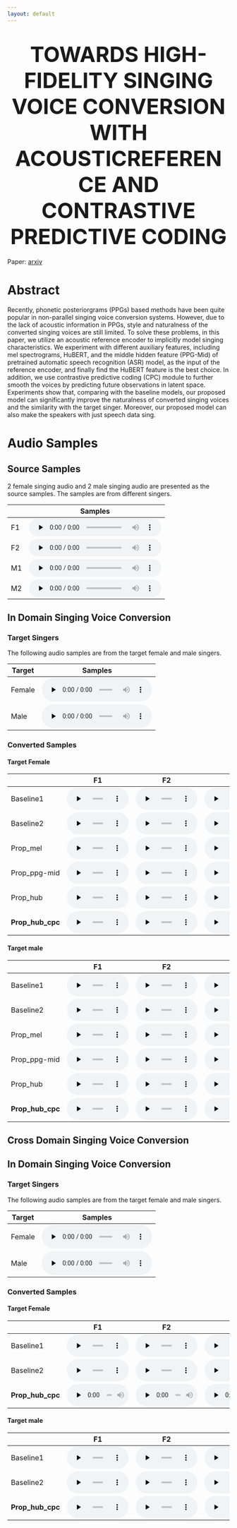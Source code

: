 ```yaml
---
layout: default
---
```


 <h1 align='center'><font size='10'> TOWARDS HIGH-FIDELITY SINGING VOICE CONVERSION WITH ACOUSTICREFERENCE AND CONTRASTIVE PREDICTIVE CODING </font></h1>

Paper: [arxiv](https://arxiv.org/abs/2010.14804)

# Abstract

Recently, phonetic posteriorgrams (PPGs) based methods have been quite popular in non-parallel singing voice conversion systems. However, due to the lack of acoustic information in PPGs,  style and naturalness of the converted singing voices are still limited. To
solve these problems, in this paper, we utilize an acoustic reference encoder to implicitly model singing characteristics. We experiment with different auxiliary features, including mel spectrograms, HuBERT, and the middle hidden feature (PPG-Mid) of pretrained automatic speech recognition (ASR) model, as the input of the reference encoder, and finally find the HuBERT feature is the best choice. In addition, we use contrastive predictive coding (CPC) module to further smooth the voices by predicting future observations in latent space. Experiments show that, comparing with the baseline models, our proposed model can significantly improve the naturalness of converted singing voices and the similarity with the target singer. Moreover, our proposed model can also make the speakers with just speech data sing. 

# Audio Samples

## Source Samples

2 female singing audio and 2 male singing audio are presented as the source samples. The samples are from different singers.

| | Samples |
| --- | --- |
| F1 | <audio id="audio" controls="" preload="none" style="height: 40px"> <source id="wav" src="audiofile/source_data/female_05_37.wav"></audio> |
| F2 | <audio id="audio" controls="" preload="none" style="height: 40px"> <source id="wav" src="audiofile/source_data/female_05_3.wav"></audio> |
| M1 | <audio id="audio" controls="" preload="none" style="height: 40px"> <source id="wav" src="audiofile/source_data/male_13_2.wav"></audio> |
| M2 | <audio id="audio" controls="" preload="none" style="height: 40px"> <source id="wav" src="audiofile/source_data/male_05_30.wav"></audio> |

## In Domain Singing Voice Conversion

### Target Singers
The following audio samples are from the target female and male singers.

| Target | Samples |
|  ----  | ----  |
| Female | <audio id="audio" controls="" preload="none" style="width: 250px;"> <source id="wav" src="audiofile/targe_timbre/female.wav"></audio> |
| Male | <audio id="audio" controls="" preload="none" style="width: 250px;"> <source id="wav" src="audiofile/targe_timbre/male.wav"></audio> |

### Converted Samples

#### Target Female

| | F1 | F2 | M1 | M2 |
| --- | --- | --- | --- | --- |
| Baseline1 | <audio id="audio" controls="" preload="none" style="width: 140px;height: 50px"> <source id="wav" src="audiofile/in_domain_converted/baseline1_f2f_NJAT_05_37.wav"></audio> | <audio id="audio" controls="" preload="none" style="width: 140px;height: 50px"> <source id="wav" src="audiofile/in_domain_converted/baseline1_f2f_NJAT_05_3.wav"></audio> | <audio id="audio" controls="" preload="none" style="width: 140px;height: 50px"> <source id="wav" src="audiofile/in_domain_converted/baseline1_m2f_NJAT_13_2.wav"></audio> | <audio id="audio" controls="" preload="none" style="width: 140px;height: 50px"> <source id="wav" src="audiofile/in_domain_converted/baseline1_m2f_NJAT_05_30.wav"></audio> |
| Baseline2 | <audio id="audio" controls="" preload="none" style="width: 140px;height: 50px"> <source id="wav" src="audiofile/in_domain_converted/baseline2_f2f_NJAT_05_37.wav"></audio> | <audio id="audio" controls="" preload="none" style="width: 140px;height: 50px"> <source id="wav" src="audiofile/in_domain_converted/baseline2_f2f_NJAT_05_3.wav"></audio> | <audio id="audio" controls="" preload="none" style="width: 140px;height: 50px"> <source id="wav" src="audiofile/in_domain_converted/baseline2_m2f_NJAT_13_2.wav"></audio> | <audio id="audio" controls="" preload="none" style="width: 140px;height: 50px"> <source id="wav" src="audiofile/in_domain_converted/baseline2_m2f_NJAT_05_30.wav"></audio> |
| Prop_mel | <audio id="audio" controls="" preload="none" style="width: 140px;height: 50px"> <source id="wav" src="audiofile/in_domain_converted/mel_f2f_NJAT_05_37.wav"></audio> | <audio id="audio" controls="" preload="none" style="width: 140px;height: 50px"> <source id="wav" src="audiofile/in_domain_converted/mel_f2f_NJAT_05_3.wav"></audio> | <audio id="audio" controls="" preload="none" style="width: 140px;height: 50px"> <source id="wav" src="audiofile/in_domain_converted/mel_m2f_NJAT_13_2.wav"></audio> | <audio id="audio" controls="" preload="none" style="width: 140px;height: 50px"> <source id="wav" src="audiofile/in_domain_converted/mel_m2f_NJAT_05_30.wav"></audio> |
| Prop_ppg-mid | <audio id="audio" controls="" preload="none" style="width: 140px;height: 50px"> <source id="wav" src="audiofile/in_domain_converted/ppg30_f2f_NJAT_05_37.wav"></audio> | <audio id="audio" controls="" preload="none" style="width: 140px;height: 50px"> <source id="wav" src="audiofile/in_domain_converted/ppg30_f2f_NJAT_05_3.wav"></audio> | <audio id="audio" controls="" preload="none" style="width: 140px;height: 50px"> <source id="wav" src="audiofile/in_domain_converted/ppg30_m2f_NJAT_13_2.wav"></audio> | <audio id="audio" controls="" preload="none" style="width: 140px;height: 50px"> <source id="wav" src="audiofile/in_domain_converted/ppg30_m2f_NJAT_05_30.wav"></audio> |
| Prop_hub | <audio id="audio" controls="" preload="none" style="width: 140px;height: 50px"> <source id="wav" src="audiofile/in_domain_converted/hubert_f2f_NJAT_05_37.wav"></audio> | <audio id="audio" controls="" preload="none" style="width: 140px;height: 50px"> <source id="wav" src="audiofile/in_domain_converted/hubert_f2f_NJAT_05_3.wav"></audio> | <audio id="audio" controls="" preload="none" style="width: 140px;height: 50px"> <source id="wav" src="audiofile/in_domain_converted/hubert_m2f_NJAT_13_2.wav"></audio> | <audio id="audio" controls="" preload="none" style="width: 140px;height: 50px"> <source id="wav" src="audiofile/in_domain_converted/hubert_m2f_NJAT_05_30.wav"></audio> |
| **Prop_hub_cpc** | <audio id="audio" controls="" preload="none" style="width: 140px;height: 50px"> <source id="wav" src="audiofile/in_domain_converted/hubertcpc_f2f_NJAT_05_37.wav"></audio> | <audio id="audio" controls="" preload="none" style="width: 140px;height: 50px"> <source id="wav" src="audiofile/in_domain_converted/hubertcpc_f2f_NJAT_05_3.wav"></audio> | <audio id="audio" controls="" preload="none" style="width: 140px;height: 50px"> <source id="wav" src="audiofile/in_domain_converted/hubertcpc_m2f_NJAT_13_2.wav"></audio> | <audio id="audio" controls="" preload="none" style="width: 140px;height: 50px"> <source id="wav" src="audiofile/in_domain_converted/hubertcpc_m2f_NJAT_05_30.wav"></audio> |

#### Target male

| | F1 | F2 | M1 | M2 |
| --- | --- | --- | --- | --- |
| Baseline1 | <audio id="audio" controls="" preload="none" style="width: 140px;height: 50px"> <source id="wav" src="audiofile/in_domain_converted/baseline1_f2m_VKOW_05_37.wav"></audio> | <audio id="audio" controls="" preload="none" style="width: 140px;height: 50px"> <source id="wav" src="audiofile/in_domain_converted/baseline1_f2m_VKOW_05_3.wav"></audio> | <audio id="audio" controls="" preload="none" style="width: 140px;height: 50px"> <source id="wav" src="audiofile/in_domain_converted/baseline1_m2m_VKOW_13_2.wav"></audio> | <audio id="audio" controls="" preload="none" style="width: 140px;height: 50px"> <source id="wav" src="audiofile/in_domain_converted/baseline1_m2m_VKOW_05_30.wav"></audio> |
| Baseline2 | <audio id="audio" controls="" preload="none" style="width: 140px;height: 50px"> <source id="wav" src="audiofile/in_domain_converted/baseline2_f2m_VKOW_05_37.wav"></audio> | <audio id="audio" controls="" preload="none" style="width: 140px;height: 50px"> <source id="wav" src="audiofile/in_domain_converted/baseline2_f2m_VKOW_05_3.wav"></audio> | <audio id="audio" controls="" preload="none" style="width: 140px;height: 50px"> <source id="wav" src="audiofile/in_domain_converted/baseline2_m2m_VKOW_13_2.wav"></audio> | <audio id="audio" controls="" preload="none" style="width: 140px;height: 50px"> <source id="wav" src="audiofile/in_domain_converted/baseline2_m2m_VKOW_05_30.wav"></audio> |
| Prop_mel | <audio id="audio" controls="" preload="none" style="width: 140px;height: 50px"> <source id="wav" src="audiofile/in_domain_converted/mel_f2m_VKOW_05_37.wav"></audio> | <audio id="audio" controls="" preload="none" style="width: 140px;height: 50px"> <source id="wav" src="audiofile/in_domain_converted/mel_f2m_VKOW_05_3.wav"></audio> | <audio id="audio" controls="" preload="none" style="width: 140px;height: 50px"> <source id="wav" src="audiofile/in_domain_converted/mel_m2m_VKOW_13_2.wav"></audio> | <audio id="audio" controls="" preload="none" style="width: 140px;height: 50px"> <source id="wav" src="audiofile/in_domain_converted/mel_m2m_VKOW_05_30.wav"></audio> |
| Prop_ppg-mid | <audio id="audio" controls="" preload="none" style="width: 140px;height: 50px"> <source id="wav" src="audiofile/in_domain_converted/ppg30_f2m_VKOW_05_37.wav"></audio> | <audio id="audio" controls="" preload="none" style="width: 140px;height: 50px"> <source id="wav" src="audiofile/in_domain_converted/ppg30_f2m_VKOW_05_3.wav"></audio> | <audio id="audio" controls="" preload="none" style="width: 140px;height: 50px"> <source id="wav" src="audiofile/in_domain_converted/ppg30_m2m_VKOW_13_2.wav"></audio> | <audio id="audio" controls="" preload="none" style="width: 140px;height: 50px"> <source id="wav" src="audiofile/in_domain_converted/ppg30_m2m_VKOW_05_30.wav"></audio> |
| Prop_hub | <audio id="audio" controls="" preload="none" style="width: 140px;height: 50px"> <source id="wav" src="audiofile/in_domain_converted/hubert_f2m_VKOW_05_37.wav"></audio> | <audio id="audio" controls="" preload="none" style="width: 140px;height: 50px"> <source id="wav" src="audiofile/in_domain_converted/hubert_f2m_VKOW_05_3.wav"></audio> | <audio id="audio" controls="" preload="none" style="width: 140px;height: 50px"> <source id="wav" src="audiofile/in_domain_converted/hubert_m2m_VKOW_13_2.wav"></audio> | <audio id="audio" controls="" preload="none" style="width: 140px;height: 50px"> <source id="wav" src="audiofile/in_domain_converted/hubert_m2m_VKOW_05_30.wav"></audio> |
| **Prop_hub_cpc** | <audio id="audio" controls="" preload="none" style="width: 140px;height: 50px"> <source id="wav" src="audiofile/in_domain_converted/hubertcpc_f2m_VKOW_05_37.wav"></audio> | <audio id="audio" controls="" preload="none" style="width: 140px;height: 50px"> <source id="wav" src="audiofile/in_domain_converted/hubertcpc_f2m_VKOW_05_3.wav"></audio> | <audio id="audio" controls="" preload="none" style="width: 140px;height: 50px"> <source id="wav" src="audiofile/in_domain_converted/hubertcpc_m2m_VKOW_13_2.wav"></audio> | <audio id="audio" controls="" preload="none" style="width: 140px;height: 50px"> <source id="wav" src="audiofile/in_domain_converted/hubertcpc_m2m_VKOW_05_30.wav"></audio> |

## Cross Domain Singing Voice Conversion

## In Domain Singing Voice Conversion

### Target Singers
The following audio samples are from the target female and male singers.

| Target | Samples |
|  ----  | ----  |
| Female | <audio id="audio" controls="" preload="none" style="width: 250px;"> <source id="wav" src="audiofile/targe_timbre/female.wav"></audio> |
| Male | <audio id="audio" controls="" preload="none" style="width: 250px;"> <source id="wav" src="audiofile/targe_timbre/male.wav"></audio> |

### Converted Samples

#### Target Female

| | F1 | F2 | M1 | M2 |
| --- | --- | --- | --- | --- |
| Baseline1 | <audio id="audio" controls="" preload="none" style="width: 140px;height: 50px"> <source id="wav" src="audiofile/in_domain_converted/baseline1_f2f_NJAT_05_37.wav"></audio> | <audio id="audio" controls="" preload="none" style="width: 140px;height: 50px"> <source id="wav" src="audiofile/in_domain_converted/baseline1_f2f_NJAT_05_3.wav"></audio> | <audio id="audio" controls="" preload="none" style="width: 140px;height: 50px"> <source id="wav" src="audiofile/in_domain_converted/baseline1_m2f_NJAT_13_2.wav"></audio> | <audio id="audio" controls="" preload="none" style="width: 140px;height: 50px"> <source id="wav" src="audiofile/in_domain_converted/baseline1_m2f_NJAT_05_30.wav"></audio> |
| Baseline2 | <audio id="audio" controls="" preload="none" style="width: 140px;height: 50px"> <source id="wav" src="audiofile/in_domain_converted/baseline2_f2f_NJAT_05_37.wav"></audio> | <audio id="audio" controls="" preload="none" style="width: 140px;height: 50px"> <source id="wav" src="audiofile/in_domain_converted/baseline2_f2f_NJAT_05_3.wav"></audio> | <audio id="audio" controls="" preload="none" style="width: 140px;height: 50px"> <source id="wav" src="audiofile/in_domain_converted/baseline2_m2f_NJAT_13_2.wav"></audio> | <audio id="audio" controls="" preload="none" style="width: 140px;height: 50px"> <source id="wav" src="audiofile/in_domain_converted/baseline2_m2f_NJAT_05_30.wav"></audio> |
| **Prop_hub_cpc** | <audio id="audio" controls="" preload="none" style="width: 140px;height: 50px"> <source id="wav" src="audiofile/in_domain_converted/hubertcpc_f2f_NJAT_05_37.wav"></audio> | <audio id="audio" controls="" preload="none" style="width: 140px;height: 50px"> <source id="wav" src="audiofile/in_domain_converted/hubertcpc_f2f_NJAT_05_3.wav"></audio> | <audio id="audio" controls="" preload="none" style="width: 140px;height: 50px"> <source id="wav" src="audiofile/in_domain_converted/hubertcpc_m2f_NJAT_13_2.wav"></audio> | <audio id="audio" controls="" preload="none" style="width: 140px;height: 50px"> <source id="wav" src="audiofile/in_domain_converted/hubertcpc_m2f_NJAT_05_30.wav"></audio> |

#### Target male

| | F1 | F2 | M1 | M2 |
| --- | --- | --- | --- | --- |
| Baseline1 | <audio id="audio" controls="" preload="none" style="width: 140px;height: 50px"> <source id="wav" src="audiofile/in_domain_converted/baseline1_f2m_VKOW_05_37.wav"></audio> | <audio id="audio" controls="" preload="none" style="width: 140px;height: 50px"> <source id="wav" src="audiofile/in_domain_converted/baseline1_f2m_VKOW_05_3.wav"></audio> | <audio id="audio" controls="" preload="none" style="width: 140px;height: 50px"> <source id="wav" src="audiofile/in_domain_converted/baseline1_m2m_VKOW_13_2.wav"></audio> | <audio id="audio" controls="" preload="none" style="width: 140px;height: 50px"> <source id="wav" src="audiofile/in_domain_converted/baseline1_m2m_VKOW_05_30.wav"></audio> |
| Baseline2 | <audio id="audio" controls="" preload="none" style="width: 140px;height: 50px"> <source id="wav" src="audiofile/in_domain_converted/baseline2_f2m_VKOW_05_37.wav"></audio> | <audio id="audio" controls="" preload="none" style="width: 140px;height: 50px"> <source id="wav" src="audiofile/in_domain_converted/baseline2_f2m_VKOW_05_3.wav"></audio> | <audio id="audio" controls="" preload="none" style="width: 140px;height: 50px"> <source id="wav" src="audiofile/in_domain_converted/baseline2_m2m_VKOW_13_2.wav"></audio> | <audio id="audio" controls="" preload="none" style="width: 140px;height: 50px"> <source id="wav" src="audiofile/in_domain_converted/baseline2_m2m_VKOW_05_30.wav"></audio> |
| **Prop_hub_cpc** | <audio id="audio" controls="" preload="none" style="width: 140px;height: 50px"> <source id="wav" src="audiofile/in_domain_converted/hubertcpc_f2m_VKOW_05_37.wav"></audio> | <audio id="audio" controls="" preload="none" style="width: 140px;height: 50px"> <source id="wav" src="audiofile/in_domain_converted/hubertcpc_f2m_VKOW_05_3.wav"></audio> | <audio id="audio" controls="" preload="none" style="width: 140px;height: 50px"> <source id="wav" src="audiofile/in_domain_converted/hubertcpc_m2m_VKOW_13_2.wav"></audio> | <audio id="audio" controls="" preload="none" style="width: 140px;height: 50px"> <source id="wav" src="audiofile/in_domain_converted/hubertcpc_m2m_VKOW_05_30.wav"></audio> |

